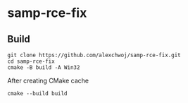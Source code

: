 # samp-rce-fix

## Build
```
git clone https://github.com/alexchwoj/samp-rce-fix.git
cd samp-rce-fix
cmake -B build -A Win32
```

After creating CMake cache
```
cmake --build build
```